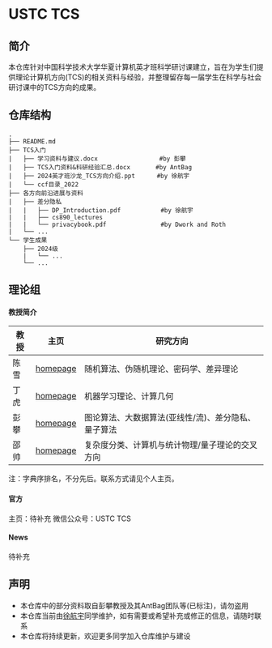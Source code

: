 # USTC TCS

## 简介
本仓库针对中国科学技术大学华夏计算机英才班科学研讨课建立，旨在为学生们提供理论计算机方向(TCS)的相关资料与经验，并整理留存每一届学生在科学与社会研讨课中的TCS方向的成果。

## 仓库结构

```
.
├── README.md
├── TCS入门
|   ├── 学习资料与建议.docx                 #by 彭攀
|   ├── TCS入门资料&科研经验汇总.docx       #by AntBag
|   ├── 2024英才班沙龙_TCS方向介绍.ppt      #by 徐航宇
|   └── ccf目录_2022
├── 各方向前沿进展与资料
|   ├── 差分隐私
|   |   ├── DP_Introduction.pdf           #by 徐航宇
|   |   ├── cs890_lectures
|   |   └── privacybook.pdf               #by Dwork and Roth
|   └── ...
└── 学生成果
    ├── 2024级
    |   └── ...
    └── ...
```

## 理论组
#### 教授简介

|教授|主页|研究方向|
|--|---|---|
|陈雪|[homepage](http://staff.ustc.edu.cn/~xuechen1989/)|随机算法、伪随机理论、密码学、差异理论|
|丁虎|[homepage](https://hu-ding.github.io/)            |机器学习理论、计算几何|
|彭攀|[homepage](http://staff.ustc.edu.cn/~ppeng/)      |图论算法、大数据算法(亚线性/流)、差分隐私、量子算法|
|邵帅|[homepage](http://staff.ustc.edu.cn/~wwwucuc/)    |复杂度分类、计算机与统计物理/量子理论的交叉方向|

注：字典序排名，不分先后。联系方式请见个人主页。

#### 官方
主页：待补充
微信公众号：USTC TCS

#### News

待补充

## 声明
- 本仓库中的部分资料取自彭攀教授及其AntBag团队等(已标注)，请勿盗用
- 本仓库当前由[徐航宇](http://home.ustc.edu.cn/~xhymengustc/)同学维护，如有需要或希望补充或修正的信息，请随时联系
- 本仓库将持续更新，欢迎更多同学加入仓库维护与建设